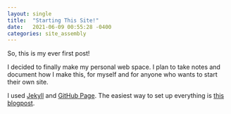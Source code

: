 ```yaml
---
layout: single
title:  "Starting This Site!"
date:   2021-06-09 00:55:28 -0400
categories: site_assembly
---
```


So, this is my ever first post! 

I decided to finally make my personal web space. I plan to take notes and document how I make this, for myself and for anyone who wants to start their own site.

I used [Jekyll][jekyll-gh] and [GitHub Page][github-pages]. The easiest way to set up everything is [this blogpost][blogpost]. 

<!-- You’ll find this post in your `_posts` directory. Go ahead and edit it and re-build the site to see your changes. You can rebuild the site in many different ways, but the most common way is to run `jekyll serve`, which launches a web server and auto-regenerates your site when a file is updated.

Jekyll requires blog post files to be named according to the following format:

`YEAR-MONTH-DAY-title.MARKUP`

Where `YEAR` is a four-digit number, `MONTH` and `DAY` are both two-digit numbers, and `MARKUP` is the file extension representing the format used in the file. After that, include the necessary front matter. Take a look at the source for this post to get an idea about how it works.

Jekyll also offers powerful support for code snippets:

{% highlight ruby %}
def print_hi(name)
  puts "Hi, #{name}"
end
print_hi('Tom')
#=> prints 'Hi, Tom' to STDOUT.
{% endhighlight %}

Check out the [Jekyll docs][jekyll-docs] for more info on how to get the most out of Jekyll. File all bugs/feature requests at [Jekyll’s GitHub repo][jekyll-gh]. If you have questions, you can ask them on [Jekyll Talk][jekyll-talk].

[jekyll-docs]: https://jekyllrb.com/docs/home
[jekyll-talk]: https://talk.jekyllrb.com/ -->

[github-pages]: [https://pages.github.com/]
[blogpost]: https://programminghistorian.org/en/lessons/building-static-sites-with-jekyll-github-pages
[jekyll-gh]:   https://github.com/jekyll/jekyll
